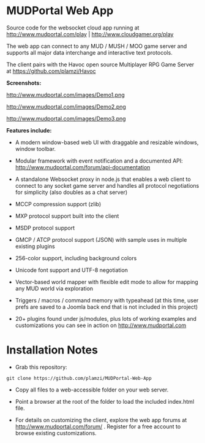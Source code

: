 MUDPortal Web App
=================

Source code for the websocket cloud app running at http://www.mudportal.com/play | http://www.cloudgamer.org/play

The web app can connect to any MUD / MUSH / MOO game server and supports all major data interchange and interactive text protocols.

The client pairs with the Havoc open source Multiplayer RPG Game Server at https://github.com/plamzi/Havoc


<b>Screenshots:</b>

http://www.mudportal.com/images/Demo1.png

http://www.mudportal.com/images/Demo2.png

http://www.mudportal.com/images/Demo3.png


<b>Features include:</b>

* A modern window-based web UI with draggable and resizable windows, window toolbar.

* Modular framework with event notification and a documented API: http://www.mudportal.com/forum/api-documentation 

* A standalone Websocket proxy in node.js that enables a web client to connect to any socket game server and handles all protocol negotiations for simplicity (also doubles as a chat server)

* MCCP compression support (zlib)

* MXP protocol support built into the client

* MSDP protocol support

* GMCP / ATCP protocol support (JSON) with sample uses in multiple existing plugins

* 256-color support, including background colors

* Unicode font support and UTF-8 negotiation

* Vector-based world mapper with flexible edit mode to allow for mapping any MUD world via exploration

* Triggers / macros / command memory with typeahead (at this time, user prefs are saved to a Joomla back end that is not included in this project)

* 20+ plugins found under js/modules, plus lots of working examples and customizations you can see in action on http://www.mudportal.com


<h1> Installation Notes</h1>

* Grab this repository:

```
git clone https://github.com/plamzi/MUDPortal-Web-App
```

* Copy all files to a web-accessible folder on your web server.

* Point a browser at the root of the folder to load the included index.html file.

* For details on customizing the client, explore the web app forums at http://www.mudportal.com/forum/ . Register for a free account to browse existing customizations.
